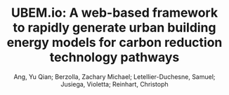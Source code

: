 ---
layout: technique
title: "UBEM.io: A web-based framework to rapidly generate urban building energy models for carbon reduction technology pathways"
system_type: "False"
technique: "False"
design_study: "False"
evaluation: "False"
data: "False"
analysis: "True"
generation: "False"
curation_and_transformation: "False"
management: "False"
modeling: "True"
urban_analysis: "True"
visualization: "True"
sunlight_access: "False"
wind_ventilation: "False"
view_impact: "False"
energy: "True"
damage_and_disaster_management: "False"
climate: "False"
sound: "False"
property_cadastre: "False"
others: "False"
lookup: "False"
browse: "True"
locate: "False"
explore: "False"
identify: "True"
compare: "True"
summarize: "True"
distribution: "True"
trends: "False"
outliers: "False"
extremes: "False"
features: "False"
target_discovery: "True"
target_access: "True"
spatial_relation: "True"
buildings: "True"
streets: "False"
nature: "False"
uniform_discretization: "False"
structural_subdivision: "True"
univariate: "False"
multivariate: "True"
volumetric: "False"
temporal: "False"
sensing: "False"
statistical: "False"
simulation_based: "True"
learning_based: "False"
surveyed: "False"
site: "True"
block: "True"
multi_block: "True"
city: "True"
va_wo_model: "False"
post_model: "True"
model_integrated: "False"
assisted_models: "False"
overlay: "True"
embedded: "False"
linked: "True"
temporal_jx: "False"
spatial_jx: "False"
filter: "True"
aggregate: "False"
embed: "False"
glyphs: "False"
bar_charts: "True"
scatterplots: "False"
matrix: "False"
parallel_coordinates: "False"
map_2d: "False"
map_3d: "True"
walking: "False"
steering: "False"
selection_based: "False"
manipulation_based: "True"
distortion: "False"
ghosting: "False"
culling: "False"
birds_view: "False"
multi_view: "False"
assisted_steering: "False"
other: "False"
vr_cave: "False"
ar: "False"
desktop: "True"
mobile: "False"
case_study: "True"
user_study: "False"
statistical_evaluation: "False"
expert_interviews: "True"
key: "KCQNVZIL"
item_type: "journalArticle"
publication_year: "2022"
author: "Ang, Yu Qian; Berzolla, Zachary Michael; Letellier-Duchesne, Samuel; Jusiega, Violetta; Reinhart, Christoph"
publication_title: "Sustainable Cities and Society"
isbn: "nan"
issn: "22106707"
doi: "10.1016/j.scs.2021.103534"
url_paper: "https://linkinghub.elsevier.com/retrieve/pii/S2210670721008003"
abstract_note: "nan"
date_added: "2023-01-30 00:36:59"
date_modified: "2023-01-30 00:36:59"
access_date: "2023-01-30 00:36:59"
pages: "103534"
num_pages: "nan"
issue: "nan"
volume: "77.0"
number_of_volumes: "nan"
journal_abbreviation: "Sustainable Cities and Society"
short_title: "UBEM.io"
series: "nan"
series_number: "nan"
series_text: "nan"
series_title: "nan"
publisher: "nan"
place: "nan"
language: "en"
rights: "nan"
type: "nan"
archive: "nan"
archive_location: "nan"
library_catalog: "DOI.org (Crossref)"
call_number: "nan"
extra: "nan"
notes: "nan"
link_attachments: "nan"
manual_tags: "nan"
automatic_tags: "nan"
editor: "nan"
series_editor: "nan"
translator: "nan"
contributor: "nan"
attorney_agent: "nan"
book_author: "nan"
cast_member: "nan"
commenter: "nan"
composer: "nan"
cosponsor: "nan"
counsel: "nan"
interviewer: "nan"
producer: "nan"
recipient: "nan"
reviewed_author: "nan"
scriptwriter: "nan"
words_by: "nan"
guest: "nan"
number: "nan"
edition: "nan"
running_time: "nan"
scale: "nan"
medium: "nan"
artwork_size: "nan"
filing_date: "nan"
application_number: "nan"
assignee: "nan"
issuing_authority: "nan"
country: "nan"
meeting_name: "nan"
conference_name: "nan"
court: "nan"
references: "nan"
reporter: "nan"
legal_status: "nan"
priority_numbers: "nan"
programming_language: "nan"
version: "nan"
system: "nan"
code: "nan"
code_number: "nan"
section: "nan"
session: "nan"
committee: "nan"
history: "nan"
legislative_body: "nan"
---
